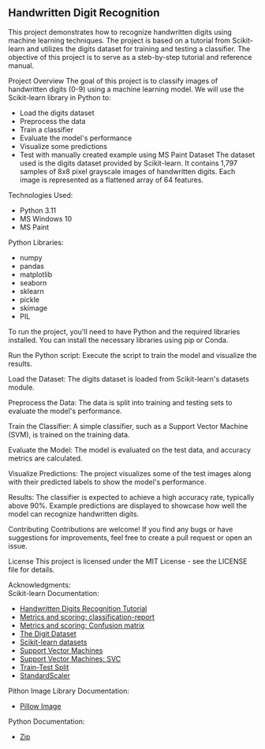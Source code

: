 ## Handwritten Digit Recognition

This project demonstrates how to recognize handwritten digits using machine learning techniques. The project is based on a tutorial from Scikit-learn and utilizes the digits dataset for training and testing a classifier. The objective of this project is to serve as a steb-by-step tutorial and reference manual.

Project Overview
The goal of this project is to classify images of handwritten digits (0-9) using a machine learning model. We will use the Scikit-learn library in Python to:

* Load the digits dataset
* Preprocess the data
* Train a classifier
* Evaluate the model's performance
* Visualize some predictions
* Test with manually created example using MS Paint
Dataset
The dataset used is the digits dataset provided by Scikit-learn. It contains 1,797 samples of 8x8 pixel grayscale images of handwritten digits. Each image is represented as a flattened array of 64 features.

Technologies Used:
* Python 3.11
* MS Windows 10
* MS Paint

Python Libraries:
* numpy
* pandas
* matplotlib
* seaborn
* sklearn
* pickle
* skimage
* PIL

To run the project, you'll need to have Python and the required libraries installed. You can install the necessary libraries using pip or Conda.

Run the Python script:
Execute the script to train the model and visualize the results.

Load the Dataset:
The digits dataset is loaded from Scikit-learn's datasets module.

Preprocess the Data:
The data is split into training and testing sets to evaluate the model's performance.

Train the Classifier:
A simple classifier, such as a Support Vector Machine (SVM), is trained on the training data.

Evaluate the Model:
The model is evaluated on the test data, and accuracy metrics are calculated.

Visualize Predictions:
The project visualizes some of the test images along with their predicted labels to show the model's performance.

Results:
The classifier is expected to achieve a high accuracy rate, typically above 90%. Example predictions are displayed to showcase how well the model can recognize handwritten digits.

Contributing
Contributions are welcome! If you find any bugs or have suggestions for improvements, feel free to create a pull request or open an issue.

License
This project is licensed under the MIT License - see the LICENSE file for details.

Acknowledgments:<br>
Scikit-learn Documentation: <br>
* [Handwritten Digits Recognition Tutorial](https://scikit-learn.org/stable/auto_examples/classification/plot_digits_classification.html)<br>
* [Metrics and scoring: classification-report](https://scikit-learn.org/stable/modules/model_evaluation.html#classification-report)<br>
* [Metrics and scoring: Confusion matrix](https://scikit-learn.org/stable/modules/model_evaluation.html#confusion-matrix)<br>
* [The Digit Dataset](https://scikit-learn.org/stable/auto_examples/datasets/plot_digits_last_image.html#sphx-glr-auto-examples-datasets-plot-digits-last-image-py)<br>
* [Scikit-learn datasets](https://scikit-learn.org/stable/api/sklearn.datasets.html)<br>
* [Support Vector Machines](https://scikit-learn.org/stable/modules/svm.html)<br>
* [Support Vector Machines: SVC](https://scikit-learn.org/stable/modules/generated/sklearn.svm.SVC.html#sklearn.svm.SVC)<br>
* [Train-Test Split](https://scikit-learn.org/stable/modules/generated/sklearn.model_selection.train_test_split.html#sklearn.model_selection.train_test_split)<br>
* [StandardScaler](https://scikit-learn.org/stable/modules/generated/sklearn.preprocessing.StandardScaler.html)<br>

Pithon Image Library Documentation: <br>
* [Pillow Image](https://pillow.readthedocs.io/en/stable/reference/Image.html#PIL.Image.Image.resize)<br>

Python Documentation: <br>
* [Zip](https://docs.python.org/3.3/library/functions.html#zip)<br>
